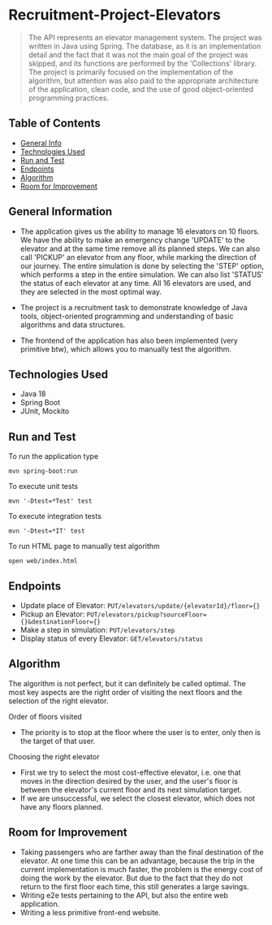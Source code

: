 # Recruitment-Project-Elevators
> The API represents an elevator management system. The project was written in Java using Spring. The database, as it is an implementation detail and the fact that it was not the main goal of the project was skipped, and its functions are performed by the 'Collections' library. The project is primarily focused on the implementation of the algorithm, but attention was also paid to the appropriate architecture of the application, clean code, and the use of good object-oriented programming practices.


## Table of Contents
* [General Info](#general-information)
* [Technologies Used](#technologies-used)
* [Run and Test](#run-and-test)
* [Endpoints](#endpoints)
* [Algorithm](#algorithm)
* [Room for Improvement](#room-for-improvement)


## General Information
- The application gives us the ability to manage 16 elevators on 10 floors. We have the ability to make an emergency change 'UPDATE' to the elevator and at the same time remove all its planned steps. We can also call 'PICKUP' an elevator from any floor, while marking the direction of our journey. The entire simulation is done by selecting the 'STEP' option, which performs a step in the entire simulation. We can also list 'STATUS' the status of each elevator at any time. All 16 elevators are used, and they are selected in the most optimal way.

- The project is a recruitment task to demonstrate knowledge of Java tools, object-oriented programming and understanding of basic algorithms and data structures.

- The frontend of the application has also been implemented (very primitive btw), which allows you to manually test the algorithm.



## Technologies Used
- Java 18
- Spring Boot
- JUnit, Mockito

## Run and Test

To run the application type

```
mvn spring-boot:run
```

To execute unit tests

```
mvn '-Dtest=*Test' test
```

To execute integration tests

```
mvn '-Dtest=*IT' test
```

To run HTML page to manually test algorithm

```
open web/index.html
```

## Endpoints

* Update place of Elevator: `PUT/elevators/update/{elevatorId}/floor={}`
* Pickup an Elevator: `PUT/elevators/pickup?sourceFloor={}&destinationFloor={}`
* Make a step in simulation: `PUT/elevators/step`
* Display status of every Elevator: `GET/elevators/status`


## Algorithm

The algorithm is not perfect, but it can definitely be called optimal. The most key aspects are the right order of visiting the next floors and the selection of the right elevator.

Order of floors visited
- The priority is to stop at the floor where the user is to enter, only then is the target of that user.

Choosing the right elevator
- First we try to select the most cost-effective elevator, i.e. one that moves in the direction desired by the user, and the user's floor is between the elevator's current floor and its next simulation target.
- If we are unsuccessful, we select the closest elevator, which does not have any floors planned.


## Room for Improvement

- Taking passengers who are farther away than the final destination of the elevator. At one time this can be an advantage, because the trip in the current implementation is much faster, the problem is the energy cost of doing the work by the elevator. But due to the fact that they do not return to the first floor each time, this still generates a large savings.
- Writing e2e tests pertaining to the API, but also the entire web application.
- Writing a less primitive front-end website.

